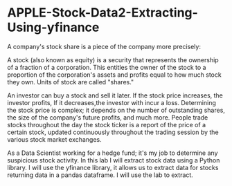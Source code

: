 # APPLE-Stock-Data2-Extracting-Using-yfinance

A company's stock share is a piece of the company more precisely:

A stock (also known as equity) is a security that represents the ownership of a fraction of a corporation. This entitles the owner of the stock to a proportion of the corporation's assets and profits equal to how much stock they own. Units of stock are called "shares."

An investor can buy a stock and sell it later. If the stock price increases, the investor profits, If it decreases,the investor with incur a loss. Determining the stock price is complex; it depends on the number of outstanding shares, the size of the company's future profits, and much more. People trade stocks throughout the day the stock ticker is a report of the price of a certain stock, updated continuously throughout the trading session by the various stock market exchanges.

As a Data Scientist working for a hedge fund; it's my job to determine any suspicious stock activity. In this lab I will extract stock data using a Python library. I will use the yfinance library, it allows us to extract data for stocks returning data in a pandas dataframe. I will use the lab to extract.
